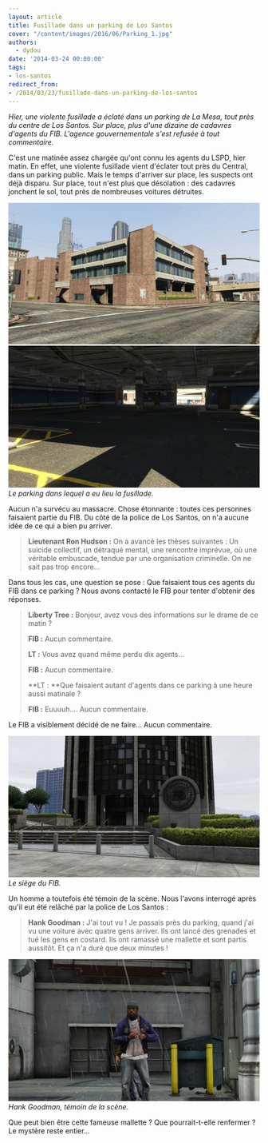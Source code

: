 ```yaml
---
layout: article
title: Fusillade dans un parking de Los Santos
cover: "/content/images/2016/06/Parking_1.jpg"
authors:
  - dydou
date: '2014-03-24 00:00:00'
tags:
- los-santos
redirect_from:
- /2014/03/23/fusillade-dans-un-parking-de-los-santos
---
```


_Hier, une violente fusillade a éclaté dans un parking de La Mesa, tout près du centre de Los Santos. Sur place, plus d'une dizaine de cadavres d'agents du FIB. L'agence gouvernementale s'est refusée à tout commentaire._

C'est une matinée assez chargée qu'ont connu les agents du LSPD, hier matin. En effet, une violente fusillade vient d'éclater tout près du Central, dans un parking public. Mais le temps d'arriver sur place, les suspects ont déjà disparu. Sur place, tout n'est plus que désolation : des cadavres jonchent le sol, tout près de nombreuses voitures détruites.

![](/content/images/2016/06/Parking_0.jpg)
![Le parking dans lequel a eu lieu la fusillade.](/content/images/2016/06/Parking1.jpg)
_Le parking dans lequel a eu lieu la fusillade._

Aucun n'a survécu au massacre. Chose étonnante : toutes ces personnes faisaient partie du FIB. Du côté de la police de Los Santos, on n'a aucune idée de ce qui a bien pu arriver.

> **Lieutenant Ron Hudson :** On a avancé les thèses suivantes : Un suicide collectif, un détraqué mental, une rencontre imprévue, où une véritable embuscade, tendue par une organisation criminelle. On ne sait pas trop encore...

Dans tous les cas, une question se pose : Que faisaient tous ces agents du FIB dans ce parking ? Nous avons contacté le FIB pour tenter d'obtenir des réponses.

> **Liberty Tree :** Bonjour, avez vous des informations sur le drame de ce matin ?
> 
> **FIB :** Aucun commentaire.
> 
> **LT :** Vous avez quand même perdu dix agents...
> 
> **FIB :** Aucun commentaire.
> 
> \*\*LT : \*\*Que faisaient autant d'agents dans ce parking à une heure aussi matinale ?
> 
> **FIB :** Euuuuh.... Aucun commentaire.

Le FIB a visiblement décidé de ne faire... Aucun commentaire.

![Le siège du FIB.](/content/images/2016/06/Parking2.jpg)
_Le siège du FIB._

Un homme a toutefois été témoin de la scène. Nous l'avons interrogé après qu'il eut été relâché par la police de Los Santos :

> **Hank Goodman :** J'ai tout vu ! Je passais près du parking, quand j'ai vu une voiture avec quatre gens arriver. Ils ont lancé des grenades et tué les gens en costard. Ils ont ramassé une mallette et sont partis aussitôt. Et ça n'a duré que deux minutes !

![Hank Goodman, témoin de la scène.](/content/images/2016/06/Parking3.jpg)
_Hank Goodman, témoin de la scène._

Que peut bien être cette fameuse mallette ? Que pourrait-t-elle renfermer ? Le mystère reste entier...